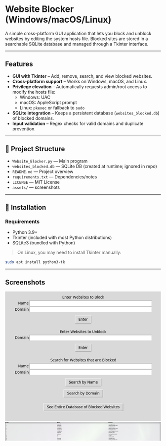 # Website Blocker (Windows/macOS/Linux)

A simple cross-platform GUI application that lets you block and unblock websites by editing the system hosts file. Blocked sites are stored in a searchable SQLite database and managed through a Tkinter interface.

---

## Features 

- **GUI with Tkinter** – Add, remove, search, and view blocked websites.
- **Cross-platform support** – Works on Windows, macOS, and Linux.
- **Privilege elevation** – Automatically requests admin/root access to modify the hosts file:
  - Windows: UAC
  - macOS: AppleScript prompt
  - Linux: `pkexec` or fallback to `sudo`
- **SQLite integration** – Keeps a persistent database (`websites_blocked.db`) of blocked domains.
- **Input validation** – Regex checks for valid domains and duplicate prevention.

---

## 📂 Project Structure
- `Website_Blocker.py` — Main program
- `websites_blocked.db` — SQLite DB (created at runtime; ignored in repo)
- `README.md` — Project overview
- `requirements.txt` — Dependencies/notes
- `LICENSE` — MIT License
- `assets/` — screenshots

---

## 🚀 Installation
### Requirements
- Python 3.9+
- Tkinter (included with most Python distributions)
- SQLite3 (bundled with Python)

> On Linux, you may need to install Tkinter manually:
```bash
sudo apt install python3-tk
```

---

## Screenshots
![Main window](assets/main.png)
![Datebase view](assets/search.png)




